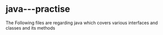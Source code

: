 # java---practise
The Following files are regarding java which covers various interfaces and classes and its methods
